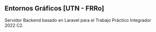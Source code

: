## Entornos Gráficos [UTN - FRRo]

Servidor Backend basado en Laravel para el Trabajo Práctico Integrador 2022 C2.
